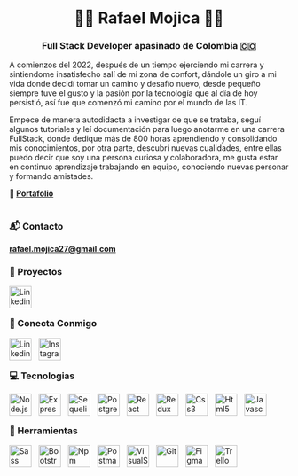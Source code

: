 <h1 align="center">🧑‍💻 Rafael Mojica 🧑‍💻</h1>

<h3 align="center">Full Stack Developer apasinado de Colombia 🇨🇴</h3>

A comienzos del 2022, después de un tiempo ejerciendo mi carrera y sintiendome insatisfecho salí de mi zona de confort, dándole un giro a mi vida donde decidí tomar un camino y desafío nuevo, desde pequeño siempre tuve el gusto y la pasión por la tecnología que al día de hoy persistió, así fue que comenzó mi camino por el mundo de las IT.

Empece de manera autodidacta a investigar de que se trataba, seguí algunos tutoriales y leí documentación para luego anotarme en una carrera FullStack, donde dedique más de 800 horas aprendiendo y consolidando mis conocimientos, por otra parte, descubrí nuevas cualidades, entre ellas puedo decir que soy una persona curiosa y colaboradora, me gusta estar en continuo aprendizaje trabajando en equipo, conociendo nuevas personar y formando amistades.

<strong> 📘 <a href="https://www.linkedin.com/in/rafamojica/" target="_blank" rel="noopener noreferrer"> Portafolio </a></strong>

#

### 📬 Contacto

<strong>rafael.mojica27@gmail.com</strong>

### 📝 Proyectos

<a href="https://github.com/RafaMojica?tab=repositories" target="_blank" rel="noopener noreferrer">
  <img align="left" alt="Linkedin" width="40px" style="padding-right:10px" src="https://github.com/rahuldkjain/github-profile-readme-generator/blob/master/src/images/icons/Social/github.svg" />
</a>
<br/><br/>

### 🤗 Conecta Conmigo

<a href="https://www.linkedin.com/in/rafamojica/" target="_blank" rel="noopener noreferrer">
  <img align="left" alt="Linkedin" width="40px" style="padding-right:10px" src="https://cdn.jsdelivr.net/gh/devicons/devicon/icons/linkedin/linkedin-original.svg" />
</a>
<a href="https://www.instagram.com/tartaruga_nago/" target="_blank" rel="noopener noreferrer">
  <img align="left" alt="Instagram" width="40px" style="padding-right:10px" src="https://raw.githubusercontent.com/rahuldkjain/github-profile-readme-generator/master/src/images/icons/Social/instagram.svg" />
</a>
<br/><br/>

### 💻 Tecnologias

<img align="left" alt="Node.js" width="40px" style="padding-right:10px" src="https://cdn.jsdelivr.net/gh/devicons/devicon/icons/nodejs/nodejs-original.svg" />
<img align="left" alt="Express" width="40px" style="padding-right:10px" src="https://cdn.jsdelivr.net/gh/devicons/devicon/icons/express/express-original.svg" />
<img align="left" alt="Sequelize" width="40px" style="padding-right:10px" src="https://cdn.jsdelivr.net/gh/devicons/devicon/icons/sequelize/sequelize-original.svg" />
<img align="left" alt="Postgresql" width="40px" style="padding-right:10px" src="https://cdn.jsdelivr.net/gh/devicons/devicon/icons/postgresql/postgresql-original.svg" />
<img align="left" alt="React" width="40px" style="padding-right:10px" src="https://cdn.jsdelivr.net/gh/devicons/devicon/icons/react/react-original.svg" />
<img align="left" alt="Redux" width="40px" style="padding-right:10px" src="https://cdn.jsdelivr.net/gh/devicons/devicon/icons/redux/redux-original.svg" />
<img align="left" alt="Css3" width="40px" style="padding-right:10px" src="https://cdn.jsdelivr.net/gh/devicons/devicon/icons/css3/css3-original.svg" />
<img align="left" alt="Html5" width="40px" style="padding-right:10px" src="https://cdn.jsdelivr.net/gh/devicons/devicon/icons/html5/html5-original.svg" />
<img align="left" alt="Javascript" width="40px" style="padding-right:10px" src="https://cdn.jsdelivr.net/gh/devicons/devicon/icons/javascript/javascript-original.svg" />
<br/><br/>

### 🧰 Herramientas

<img align="left" alt="Sass" width="40px" style="padding-right:10px" src="https://cdn.jsdelivr.net/gh/devicons/devicon/icons/sass/sass-original.svg" />
<img align="left" alt="Bootstrap" width="40px" style="padding-right:10px" src="https://cdn.jsdelivr.net/gh/devicons/devicon/icons/bootstrap/bootstrap-original.svg" />
<img align="left" alt="Npm" width="40px" style="padding-right:10px" src="https://cdn.jsdelivr.net/gh/devicons/devicon/icons/npm/npm-original-wordmark.svg" />
<img align="left" alt="Postman" width="40px" style="padding-right:10px" src="https://www.vectorlogo.zone/logos/getpostman/getpostman-icon.svg" />
<img align="left" alt="VisualStudio" width="40px" style="padding-right:10px" src="https://cdn.jsdelivr.net/gh/devicons/devicon/icons/visualstudio/visualstudio-plain.svg" />
<img align="left" alt="Git" width="40px" style="padding-right:10px" src="https://cdn.jsdelivr.net/gh/devicons/devicon/icons/git/git-original.svg" />
<img align="left" alt="Figma" width="40px" style="padding-right:10px" src="https://cdn.jsdelivr.net/gh/devicons/devicon/icons/figma/figma-original.svg" />
<img align="left" alt="Trello" width="40px" style="padding-right:10px" src="https://cdn.jsdelivr.net/gh/devicons/devicon/icons/trello/trello-plain.svg" />
